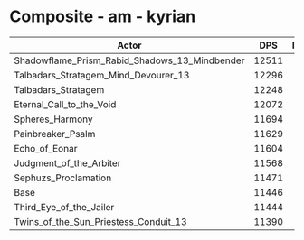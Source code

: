 # Composite - am - kyrian
| Actor | DPS | Increase |
|---|:---:|:---:|
|Shadowflame_Prism_Rabid_Shadows_13_Mindbender|12511|9.30%|
|Talbadars_Stratagem_Mind_Devourer_13|12296|7.42%|
|Talbadars_Stratagem|12248|7.01%|
|Eternal_Call_to_the_Void|12072|5.47%|
|Spheres_Harmony|11694|2.16%|
|Painbreaker_Psalm|11629|1.60%|
|Echo_of_Eonar|11604|1.38%|
|Judgment_of_the_Arbiter|11568|1.06%|
|Sephuzs_Proclamation|11471|0.21%|
|Base|11446|0.00%|
|Third_Eye_of_the_Jailer|11444|-0.02%|
|Twins_of_the_Sun_Priestess_Conduit_13|11390|-0.49%|
